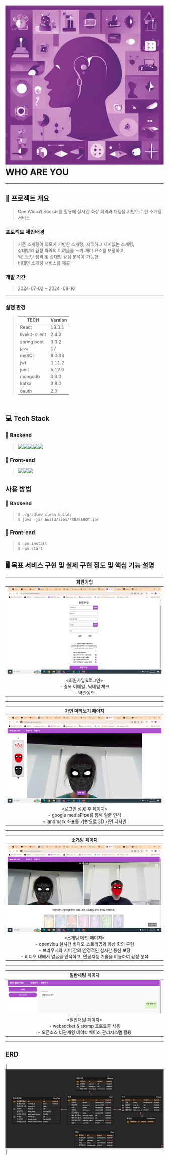 # ![로고 이미지](./frontend/src/assets/logoimg.jpg) WHO ARE YOU
<hr>

##  🎥 프로젝트 개요
> OpenVidu와 SockJs를 활용해 실시간 화상 회의와 채팅을 기반으로 한 소개팅 서비스

### 프로젝트 제안배경
> 기존 소개팅이 외모에 기반한 소개팅, 지루하고 재미없는 소개팅,<br/> 상대방의 감정 파악의 어려움을 느껴 재미 요소를 보장하고,<br/> 외모보단 성격 및 상대방 감정 분석이 가능한 <br/> 비대면 소개팅 서비스를 제공

### 개발 기간
> 2024-07-02 ~ 2024 -08-16

<hr>

### 실행 환경 
> |   TECH    | Version  |
> | --------- | ---------|
> |   React  |  18.3.1 |
> |   livekit-client     |  2.4.0  |
> |   spring boot   | 3.3.2  |
> |    java  | 17 |
> |    mySQL  | 8.0.33  |
> |   jwt  | 0.11.2  |
> |   junit | 5.12.0   |
> |   mongodb  | 3.3.0   |
> |   kafka  | 3.8.0   |
> |   oauth  | 2.0   |


</br>

## 💻 Tech Stack
### 🔐 Backend
><img src="https://img.shields.io/badge/java-007396?style=for-the-badge&logo=java&logoColor=white"><img src="https://img.shields.io/badge/mysql-4479A1?style=for-the-badge&logo=mysql&logoColor=white"><img src="https://img.shields.io/badge/mongoDB-47A248?style=for-the-badge&logo=MongoDB&logoColor=white"><img src="https://img.shields.io/badge/spring-6DB33F?style=for-the-badge&logo=spring&logoColor=white"><img src="https://img.shields.io/badge/amazonaws-232F3E?style=for-the-badge&logo=amazonaws&logoColor=white"> 


### 🌅 Front-end
>   <img src="https://img.shields.io/badge/javascript-F7DF1E?style=for-the-badge&logo=javascript&logoColor=black"><img src="https://img.shields.io/badge/react-61DAFB?style=for-the-badge&logo=react&logoColor=black"><img src="https://img.shields.io/badge/bootstrap-7952B3?style=for-the-badge&logo=bootstrap&logoColor=white">  

## 사용 방법
### 🔐 Backend
> ```
> $ ./gradlew clean build;
> $ java -jar build/libs/*SNAPSHOT.jar
> ```
### 🌅 Front-end
> ```
> $ npm install
> $ npm start
> ```


## 🖥️ 목표 서비스 구현 및 실제 구현 정도 및 핵심 기능 설명

|회원가입|
| :---: |
|![회원가입](./frontend/src/assets/signup.png)|
|<회원가입&로그인> <br/> - 중복 이메일, 닉네임 체크 <br /> - 약관동의 |
<hr>

|가면 미리보기 페이지|
| :---: |
|![영화 상세 페이지](./frontend/src/assets/previewpage.png)|
| <로그인 성공 후 페이지> <br /> - google mediaPipe를 통해 얼굴 인식 <br /> - landmark 좌표를 기반으로 3D 가면 디자인 <br />|
<hr>

|소개팅 페이지|
| :---: |
|![소개팅](./frontend/src/assets/mainpage.png)|
| <소개팅 메인 페이지> <br /> - openvidu 실시간 비디오 스트리밍과 화상 회의 구현 <br /> - 브라우저와 서버 간의 안정적인 실시간 통신 보장 <br /> - 비디오 내에서 얼굴을 인식하고, 인공지능 기술을 이용하여 감정 분석 <br />|
<hr>

|일반채팅 페이지|
| :---: |
|![일반채팅](./frontend/src/assets/chat.png)|
| <일반채팅 페이지> <br /> - websocket & stomp 프로토콜 사용 <br /> - 오픈소스 비관계형 데이터베이스 관리시스템 활용 <br />|
<hr>

## ERD
|![ERD](./frontend/src/assets/erd.png)|

